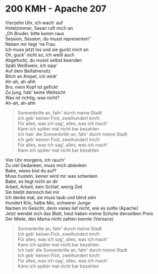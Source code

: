 200 KMH - Apache 207
============================================================
Vierzehn Uhr, ich wach' auf  
Hotelzimmer, Sasan ruft mich an  
„Oh Bruder, bitte komm raus  
Session, Session, du musst representen“  
Neben mir liegt 'ne Frau  
Ich muss jetzt los und sie guckt mich an  
Oh, guck' nicht so, ich weiß auch  
Abgefuckt, du musst selbst beenden  
Späti Weißwein, ich sipp'  
Auf dem Beifahrersitz  
Bitch an Ampel, ich wink'  
Ah-ah, ah-ahh  
Bro, mein Kopf ist gefickt  
Zu jung, hab' keine Weitsicht  
Was ist richtig, was nicht?  
Ah-ah, ah-ahh  
  
>Sonnenbrille an, fahr' durch meine Stadt  
Ich geb' keinen Fick, zweihundert km/h  
Für alles, was ich sag', alles, was ich mach'  
Kann ich später mal nicht bar bezahlen  
Ich hab' die Sonnenbrille an, fahr' durch meine Stadt  
Ich geb' keinen Fick, zweihundert km/h  
Für alles, was ich sag', alles, was ich mach'  
Kann ich später mal nicht bar bezahlen
>  
Vier Uhr morgens, ich rauch'  
Zu viel Gedanken, muss mich ablenken  
Babe, wieso bist du auf?  
Muss husteln, keiner wird mir was schenken  
Babe, es liegt nicht an dir  
Arbeit, Arbeit, kein Schlaf, wenig Zeit  
Sie bleibt dennoch bei mir  
Ich denke mal, sie muss taub und blind sein  
Hundert Kilo, halbe Mio, schwerer Junge  
Narben im Gesicht, denn vieles lief nicht, wie es sollte (Apache)  
Jetzt wendet sich das Blatt, heut haben meine Schuhe denselben Preis  
Der Miete, den Mama nicht zahlen konnte (Versace)  

>Sonnenbrille an, fahr' durch meine Stadt  
Ich geb' keinen Fick, zweihundert km/h  
Für alles, was ich sag', alles, was ich mach'  
Kann ich später mal nicht bar bezahlen  
Ich hab' die Sonnenbrille an, fahr' durch meine Stadt  
Ich geb' keinen Fick, zweihundert km/h  
Für alles, was ich sag', alles, was ich mach'  
Kann ich später mal nicht bar bezahlen  
>
